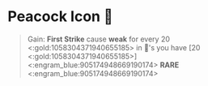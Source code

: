 # Peacock Icon 🦚
> Gain: **First Strike** cause __weak__ for every 20 <:gold:1058304371940655185> in 🏺's you have [20 <:gold:1058304371940655185>]
<:engram_blue:905174948669190174> __RARE__ <:engram_blue:905174948669190174>

